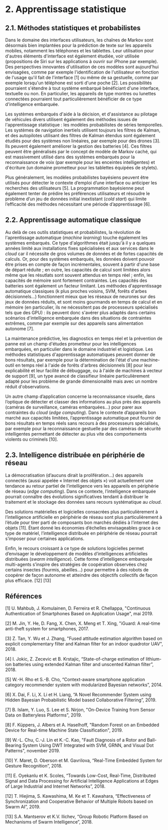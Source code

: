 

# 2. Apprentissage statistique

## 2.1. Méthodes statistiques et probabilistes

Dans le domaine des interfaces utilisateurs, les chaînes de Markov sont désormais bien implantées pour la prédiction de texte sur les appareils mobiles, notamment les téléphones et les tablettes. Leur utilisation pour d'autres éléments d'interface est également étudiée, voir utilisée (propositions de Siri sur les applications à ouvrir sur iPhone par exemple). Des perspectives innovantes d'utilisation de ces modèles sont aujourd'hui envisagées, comme par exemple l'identification de l'utilisateur en fonction de l'usage qu'il fait de l'interface [1] ou même de sa gestuelle, comme par exemple lorsqu'un téléphone est sorti d'une poche [2]. Les possibilités pourraient s'étendre à tout système embarqué bénéficiant d'une interface, textuelle ou non. En particulier, les appareils de type montres ou lunettes connectées pourraient tout particulièrement bénéficier de ce type d'intelligence embarquée.

Les systèmes embarqués d'aide à la décision, et d'assistance au pilotage de véhicules divers utilisent également des méthodes issues de l'apprentissage statistique : les modèles probabilistes de séries temporelles. Les systèmes de navigation inertiels utilisent toujours les filtres de Kalman, et des autopilotes utilisant des filtres de Kalman étendus sont également étudiés pour des systèmes non linéaires, par exemple pour des drones [3]. Ils peuvent également améliorer la gestion des batteries [4]. Ces filtres peuvent être généralisés par le concept de modèle de Markov caché, qui est massivement utilisé dans des systèmes embarqués pour la reconnaissance de voix (par exemple pour les enceintes intelligentes) et d'écriture (un domaine prometteur pour les tablettes équipées de stylets).

Plus généralement, les modèles probabilistes bayésiens peuvent être utilisés pour détecter le contexte d’emploi d’une interface ou anticiper les recherches des utilisateurs [5]. La programmation bayésienne peut également tenter de prédire les préférences utilisateurs et résoudre le problème d’un jeu de données initial inextistant (*cold start*) qui limite l’efficacité des méthodes nécessitant une période d’apprentissage [6].

## 2.2. Apprentissage automatique classique

Au delà de ces outils statistiques et probabilistes, la révolution de l'aprentissage automatique (*machine learning*) touche également les systèmes embarqués. Ce type d'algorithmes était jusqu'à il y a quelques années limité aux installations fixes spécialisées et aux services dans le *cloud* car il nécessite de gros volumes de données et de fortes capacités de calculs. Or, pour des systèmes embarqués, les données doivent pouvoir être prises en compte de façon incrémentales, souvent à partir d'une base de départ réduite ; en outre, les capacités de calcul sont limitées alors même que les résutlats sont souvent attendus en temps réel ; enfin, les capacités de mémoire sont fortement contraintes. Les capacités des batteries sont également un facteur limitant. Les méthodes d'apprentissage automatique classiques (k plus proches voisins, SVM, forêts d'arbes décisionnels...) fonctionnent mieux que les réseaux de neurones sur des jeux de données réduits, et sont moins gourmands en temps de calcul et en mémoire (en particulier, ils ne nécessitent pas de processeurs spécialisés tels que des GPU) : ils peuvent donc s'avérer plus adaptés dans certains scénarios d'intelligence embarquée dans des situations de contraintes extrêmes, comme par exemple sur des appareils sans alimentation autonome [7].

La maintenance prédictive, les diagnostics en temps réel et la prévention de panne est un champ d'études prometteur pour les intelligences embarquées, en particulier dans le domaine industriel et logistique. Les méthodes statistiques d'apprentissage automatiques peuvent donner de bons résultats, par exemple pour la détermination de l'état d'une machine-outil en temps réel à l'aide de forêts d'arbres décisionnels [8] pour leur explicabilité et leur facilité de débuggage, ou à l'aide de machines à vecteur de support [9], un type avancé de classifieur linéaire particulièrement adapté pour les problème de grande dimensionalité mais avec un nombre réduit d'observations.

Un autre champ d’application concerne la reconnaissance visuelle, dans l’optique de détecter et classer des informations au plus près des appareils (caméras de surveillance, caméras embarquées...) pour parer aux contraintes du *cloud* (*edge computing*). Dans le contexte d’appareils bon marché aux capacités limitées, l’apprentissage automatique peut fournir de bons résultats en temps réels sans recours à des processeurs spécialisés, par exemple pour la reconnaissance gestuelle par des caméras de sécurité intelligentes permettant de détecter au plus vite des comportements violents ou criminels [10].

## 2.3. Intelligence distribuée en périphérie de réseau 

La démocratisation (d’aucuns dirait la prolifération...) des appareils connectés (aussi appelée « Internet des objets ») voit actuellement une tendance au retour partiel de l’intelligence vers les appareils en périphérie de réseau (*edge computing*). Dans ce contexte, l’intelligence embarquée pourrait connaître des évolutions significatives tendant à distribuer le traitement et le stockage des données sans recours systématique au *cloud*.

Des solutions matérielles et logicielles consacrées plus particulièrement à l’intelligence artificielle en périphérie de réseau sont plus particulièrement à l’étude pour tirer parti de composants bon marchés dédiés à l’internet des objets [11]. Étant donné les économies d’échelles envisageables grace à ce type de matériel, l’intelligence distribuée en périphérie de réseau pourrait s’imposer pour certaines applications.

Enfin, le recours croissant à ce type de solutions logicielles permet d’envisager le développement de modèles d’intelligences artificielles distribuées (*swarm intelligence*). Cette forme d’intelligence embarquée multi-agents s’inspire des stratégies de coopération observées chez certains insectes (fourmis, abeilles...) pour permettre à des robots de coopérer de façon autonome et atteindre des objectifs collectifs de façon plus efficace. [12] [13] 

## Références

[1] U. Mahbub, J. Komulainen, D. Ferreira et R. Chellappa, "Continuous Authentication of Smartphones Based on Application Usage", mai 2019.

[2] M. Jin, Y. He, D. Fang, X. Chen, X. Meng et T. Xing, "iGuard: A real-time anti-theft system for smartphones, 2017.

[3] Z. Tan, Y. Wu et J. Zhang, "Fused attitude estimation algorithm based on explicit complementary filter and Kalman filter for an indoor quadrotor UAV", 2018.

[4] I. Jokic, Z. Zecevic et B. Krstajic, “State-of-charge estimation of lithium-ion batteries using extended Kalman filter and unscented Kalman filter”, 2018.

[5] W.-H. Rho et S.-B. Cho, “Context-aware smartphone application category recommender system with modularized Bayesian networks”, 2014.

[6] X. Dai, F. Li, X. Li et H. Liang, “A Novel Recommender System using Hidden Bayesian Probabilistic Model based Collaborative Filtering”, 2019.

[7] B. Islam, Y. Luo, S. Lee et S. Nirjon, "On-Device Training from Sensor Data on Batteryless Platforms", 2019.

[8] F. Küppers, J. Albers et A. Haselhoff, "Random Forest on an Embedded Device for Real-time Machine State Classification", 2019.

[9] W.-L. Chu, C.-J. Lin et K.-C. Kao, "Fault Diagnosis of a Rotor and Ball-Bearing System Using DWT Integrated with SVM, GRNN, and Visual Dot Patterns", november 2019.

[10] Y. Maret, D. Oberson et M. Gavrilova, “Real-Time Embedded System for Gesture Recognition”, 2018.

[11] E. Oyekanlu et K. Scoles, “Towards Low-Cost, Real-Time, Distributed Signal and Data Processing for Artificial Intelligence Applications at Edges of Large Industrial and Internet Networks”, 2018.

[12] T. Hiejima, S. Kawashima, M. Ke et T. Kawahara, “Effectiveness of Synchronization and Cooperative Behavior of Multiple Robots based on Swarm AI”, 2019.

[13] S.A. Mantserov et K.V. Ilichev, “Group Robotic Platform Based on Mechanisms of Swarm Intelligence”, 2018.